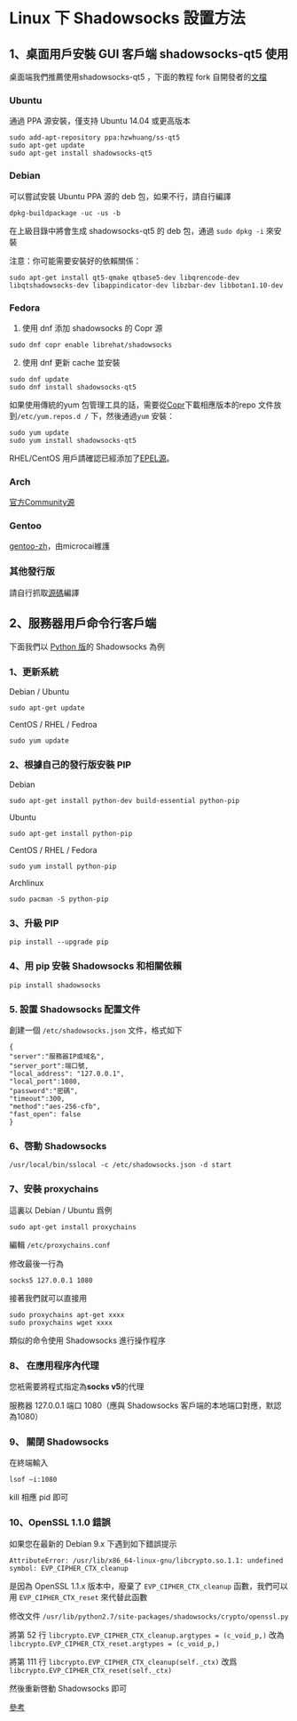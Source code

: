 # Linux 下 Shadowsocks 設置方法

## 1、桌面用戶安裝 GUI 客戶端 shadowsocks-qt5 使用

桌面端我們推薦使用shadowsocks-qt5 ，下面的教程 fork 自開發者的[文檔](https://github.com/shadowsocks/shadowsocks-qt5/wiki/%E5%AE%89%E8%A3%85%E6%8C%87%E5%8D%97)

### Ubuntu

通過 PPA 源安裝，僅支持 Ubuntu 14.04 或更高版本

```
sudo add-apt-repository ppa:hzwhuang/ss-qt5
sudo apt-get update
sudo apt-get install shadowsocks-qt5
```

### Debian

可以嘗試安裝 Ubuntu PPA 源的 deb 包，如果不行，請自行編譯

```
dpkg-buildpackage -uc -us -b
```

在上級目錄中將會生成 shadowsocks-qt5 的 deb 包，通過 `sudo dpkg -i` 來安裝

注意：你可能需要安裝好的依賴關係：

```
sudo apt-get install qt5-qmake qtbase5-dev libqrencode-dev libqtshadowsocks-dev libappindicator-dev libzbar-dev libbotan1.10-dev
```

### Fedora

1. 使用 dnf 添加 shadowsocks 的 Copr 源

```
sudo dnf copr enable librehat/shadowsocks
```

2. 使用 dnf 更新 cache 並安裝

```
sudo dnf update
sudo dnf install shadowsocks-qt5
```

如果使用傳統的yum 包管理工具的話，需要從[Copr](https://copr.fedoraproject.org/coprs/librehat/shadowsocks/)下載相應版本的repo 文件放到`/etc/yum.repos.d /` 下，然後通過`yum` 安裝：

```
sudo yum update
sudo yum install shadowsocks-qt5
```

RHEL/CentOS 用戶請確認已經添加了[EPEL源](https://fedoraproject.org/wiki/EPEL)。

### Arch

[官方Community源](https://www.archlinux.org/packages/community/x86_64/shadowsocks-qt5/)

### Gentoo

[gentoo-zh](https://github.com/microcai/gentoo-zh)，由microcai維護

### 其他發行版

請自行抓取[源碼](https://github.com/shadowsocks/shadowsocks-qt5)編譯

## 2、服務器用戶命令行客戶端

下面我們以 [Python 版](https://pypi.python.org/pypi/shadowsocks)的 Shadowsocks 為例

### 1、更新系統

Debian / Ubuntu

```
sudo apt-get update
```

CentOS / RHEL / Fedroa

```
sudo yum update
```

### 2、根據自己的發行版安裝 PIP

Debian

```
sudo apt-get install python-dev build-essential python-pip
```

Ubuntu

```
sudo apt-get install python-pip
```

CentOS / RHEL / Fedora

```
sudo yum install python-pip
```

Archlinux

```
sudo pacman -S python-pip
```

### 3、升級 PIP
`pip install --upgrade pip`

### 4、用 pip 安裝 Shadowsocks 和相關依賴

```
pip install shadowsocks
```

### 5. 設置 Shadowsocks 配置文件

創建一個 `/etc/shadowsocks.json` 文件，格式如下

```
{
"server":"服務器IP或域名",
"server_port":端口號,
"local_address": "127.0.0.1",
"local_port":1080,
"password":"密碼",
"timeout":300,
"method":"aes-256-cfb",
"fast_open": false
}
```

### 6、啓動 Shadowsocks

```
/usr/local/bin/sslocal -c /etc/shadowsocks.json -d start
```


### 7、安裝 proxychains

這裏以 Debian / Ubuntu 爲例

```
sudo apt-get install proxychains
```

編輯 `/etc/proxychains.conf`

修改最後一行為

```
socks5 127.0.0.1 1080
```

接著我們就可以直接用

```
sudo proxychains apt-get xxxx
sudo proxychains wget xxxx
```

類似的命令使用 Shadowsocks 進行操作程序

### 8、 在應用程序內代理

您衹需要將程式指定為**socks v5**的代理

服務器 127.0.0.1 端口 1080（應與 Shadowsocks 客戶端的本地端口對應，默認為1080）

### 9、 關閉 Shadowsocks

在終端輸入

```
lsof –i:1080
```

kill 相應 pid 即可

### 10、OpenSSL 1.1.0 錯誤

如果您在最新的 Debian 9.x 下遇到如下錯誤提示

```
AttributeError: /usr/lib/x86_64-linux-gnu/libcrypto.so.1.1: undefined symbol: EVP_CIPHER_CTX_cleanup
```

是因為 OpenSSL 1.1.x 版本中，廢棄了 `EVP_CIPHER_CTX_cleanup` 函數，我們可以用 `EVP_CIPHER_CTX_reset` 來代替此函數

修改文件 `/usr/lib/python2.7/site-packages/shadowsocks/crypto/openssl.py`

將第 52 行 `libcrypto.EVP_CIPHER_CTX_cleanup.argtypes = (c_void_p,)` 改為 `libcrypto.EVP_CIPHER_CTX_reset.argtypes = (c_void_p,)`

將第 111 行 `libcrypto.EVP_CIPHER_CTX_cleanup(self._ctx)` 改爲 `libcrypto.EVP_CIPHER_CTX_reset(self._ctx)`

然後重新啓動 Shadowsocks 即可

[參考](https://blog.lyz810.com/article/2016/09/shadowsocks-with-openssl-greater-than-110/)
